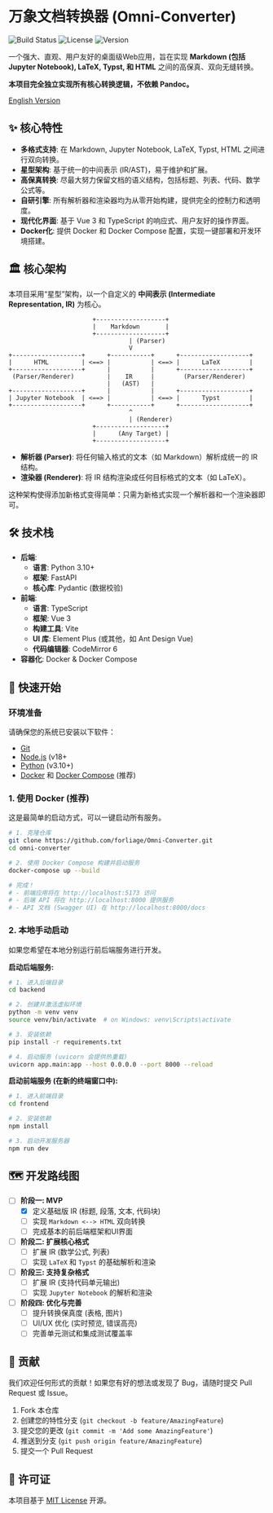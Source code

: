 # 万象文档转换器 (Omni-Converter)

![Build Status](https://img.shields.io/github/actions/workflow/status/your-username/omni-converter/main.yml?branch=main)
![License](https://img.shields.io/badge/license-MIT-blue.svg)
![Version](https://img.shields.io/badge/version-0.1.0-brightgreen.svg)

一个强大、直观、用户友好的桌面级Web应用，旨在实现 **Markdown (包括Jupyter Notebook), LaTeX, Typst, 和 HTML** 之间的高保真、双向无缝转换。

**本项目完全独立实现所有核心转换逻辑，不依赖 Pandoc。**

[English Version](./README.en.md) <!-- 如果您计划提供英文版 -->

## ✨ 核心特性

*   **多格式支持**: 在 Markdown, Jupyter Notebook, LaTeX, Typst, HTML 之间进行双向转换。
*   **星型架构**: 基于统一的中间表示 (IR/AST)，易于维护和扩展。
*   **高保真转换**: 尽最大努力保留文档的语义结构，包括标题、列表、代码、数学公式等。
*   **自研引擎**: 所有解析器和渲染器均为从零开始构建，提供完全的控制力和透明度。
*   **现代化界面**: 基于 Vue 3 和 TypeScript 的响应式、用户友好的操作界面。
*   **Docker化**: 提供 Docker 和 Docker Compose 配置，实现一键部署和开发环境搭建。

## 🏛️ 核心架构

本项目采用“星型”架构，以一个自定义的 **中间表示 (Intermediate Representation, IR)** 为核心。

```
                       +-------------------+
                       |    Markdown       |
                       +-------------------+
                                 | (Parser)
                                 V
+-------------------+      +-----------+      +-------------------+
|      HTML         | <==> |           | <==> |      LaTeX        |
+-------------------+      |           |      +-------------------+
 (Parser/Renderer)         |    IR     |        (Parser/Renderer)
                           |   (AST)   |
+-------------------+      |           |      +-------------------+
| Jupyter Notebook  | <==> |           | <==> |      Typst        |
+-------------------+      +-----------+      +-------------------+
                                 ^
                                 | (Renderer)
                       +-------------------+
                       |      (Any Target) |
                       +-------------------+
```
*   **解析器 (Parser)**: 将任何输入格式的文本（如 Markdown）解析成统一的 IR 结构。
*   **渲染器 (Renderer)**: 将 IR 结构渲染成任何目标格式的文本（如 LaTeX）。

这种架构使得添加新格式变得简单：只需为新格式实现一个解析器和一个渲染器即可。

## 🛠️ 技术栈

*   **后端**:
    *   **语言**: Python 3.10+
    *   **框架**: FastAPI
    *   **核心库**: Pydantic (数据校验)
*   **前端**:
    *   **语言**: TypeScript
    *   **框架**: Vue 3
    *   **构建工具**: Vite
    *   **UI 库**: Element Plus (或其他，如 Ant Design Vue)
    *   **代码编辑器**: CodeMirror 6
*   **容器化**: Docker & Docker Compose

## 🚀 快速开始

### 环境准备

请确保您的系统已安装以下软件：
*   [Git](https://git-scm.com/)
*   [Node.js](https://nodejs.org/) (v18+
*   [Python](https://www.python.org/) (v3.10+)
*   [Docker](https://www.docker.com/) 和 [Docker Compose](https://docs.docker.com/compose/) (推荐)

### 1. 使用 Docker (推荐)

这是最简单的启动方式，可以一键启动所有服务。

```bash
# 1. 克隆仓库
git clone https://github.com/forliage/Omni-Converter.git
cd omni-converter

# 2. 使用 Docker Compose 构建并启动服务
docker-compose up --build

# 完成！
# - 前端应用将在 http://localhost:5173 访问
# - 后端 API 将在 http://localhost:8000 提供服务
# - API 文档 (Swagger UI) 在 http://localhost:8000/docs
```

### 2. 本地手动启动

如果您希望在本地分别运行前后端服务进行开发。

**启动后端服务:**

```bash
# 1. 进入后端目录
cd backend

# 2. 创建并激活虚拟环境
python -m venv venv
source venv/bin/activate  # on Windows: venv\Scripts\activate

# 3. 安装依赖
pip install -r requirements.txt

# 4. 启动服务 (uvicorn 会提供热重载)
uvicorn app.main:app --host 0.0.0.0 --port 8000 --reload
```

**启动前端服务 (在新的终端窗口中):**

```bash
# 1. 进入前端目录
cd frontend

# 2. 安装依赖
npm install

# 3. 启动开发服务器
npm run dev
```

## 🗺️ 开发路线图

- [ ] **阶段一: MVP**
    - [x] 定义基础版 IR (标题, 段落, 文本, 代码块)
    - [ ] 实现 `Markdown <--> HTML` 双向转换
    - [ ] 完成基本的前后端框架和UI界面
- [ ] **阶段二: 扩展核心格式**
    - [ ] 扩展 IR (数学公式, 列表)
    - [ ] 实现 `LaTeX` 和 `Typst` 的基础解析和渲染
- [ ] **阶段三: 支持复杂格式**
    - [ ] 扩展 IR (支持代码单元输出)
    - [ ] 实现 `Jupyter Notebook` 的解析和渲染
- [ ] **阶段四: 优化与完善**
    - [ ] 提升转换保真度 (表格, 图片)
    - [ ] UI/UX 优化 (实时预览, 错误高亮)
    - [ ] 完善单元测试和集成测试覆盖率

## 🙌 贡献

我们欢迎任何形式的贡献！如果您有好的想法或发现了 Bug，请随时提交 Pull Request 或 Issue。

1.  Fork 本仓库
2.  创建您的特性分支 (`git checkout -b feature/AmazingFeature`)
3.  提交您的更改 (`git commit -m 'Add some AmazingFeature'`)
4.  推送到分支 (`git push origin feature/AmazingFeature`)
5.  提交一个 Pull Request

## 📄 许可证

本项目基于 [MIT License](./LICENSE) 开源。